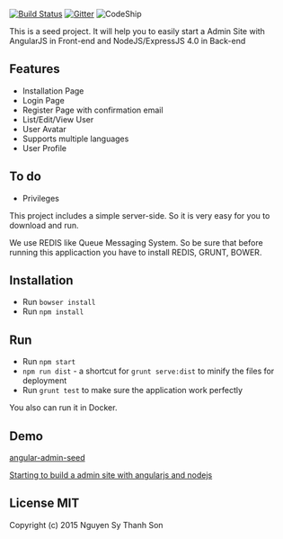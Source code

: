 [![Build Status](https://travis-ci.org/thanhson1085/angular-admin-seed.svg)](https://travis-ci.org/thanhson1085/angular-admin-seed)
[![Gitter](https://badges.gitter.im/Join%20Chat.svg)](https://gitter.im/thanhson1085/angular-admin-seed?utm_source=badge&utm_medium=badge&utm_campaign=pr-badge)
![CodeShip](https://codeship.com/projects/6765a490-3772-0133-f41f-7214df95c63e/status?branch=demo)

This is a seed project. It will help you to easily start a Admin Site with AngularJS in Front-end and NodeJS/ExpressJS 4.0 in Back-end

## Features
- Installation Page
- Login Page
- Register Page with confirmation email
- List/Edit/View User
- User Avatar
- Supports multiple languages
- User Profile

## To do
- Privileges

This project includes a simple server-side. So it is very easy for you to download and run.

We use REDIS like Queue Messaging System. So be sure that before running this applicaction you have to install REDIS, GRUNT, BOWER.


## Installation
  - Run `bowser install`
  - Run `npm install`


## Run
  - Run `npm start`
  - `npm run dist` - a shortcut for `grunt serve:dist` to minify the files for deployment
  - Run `grunt test` to make sure the application work perfectly

You also can run it in Docker.

## Demo
[angular-admin-seed](http://angular-admin-seed.sonnguyen.ws)

[Starting to build a admin site with angularjs and nodejs](https://sonnguyen.ws/starting-to-build-a-admin-site-with-angularjs-and-nodejs/)
## License MIT
Copyright (c) 2015 Nguyen Sy Thanh Son
